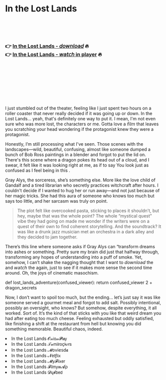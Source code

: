 <h1>In the Lost Lands</h1>

<br><br><br>

<h3>👉 <a href="https://Jasons-fredinmysfoe1970.github.io/bgdodxwptd/">In the Lost Lands - 𝘥𝘰𝘸𝘯𝘭𝘰𝘢𝘥</a> 🔥<br>
👉 <a href="https://Jasons-fredinmysfoe1970.github.io/bgdodxwptd/">In the Lost Lands - 𝘸𝘢𝘵𝘤𝘩 in player</a> 🔥
</h3>



<br><br><br><br><br><br><br>


I just stumbled out of the theater, feeling like I just spent two hours on a roller coaster that never really decided if it was going up or down. In the Lost Lands... yeah, that's definitely one way to put it. I mean, I'm not even sure who was more lost, the characters or me. Gotta love a 𝘧𝘪𝘭𝘮 that leaves you scratching your head wondering if the protagonist knew they were a protagonist.

Honestly, I’m still processing what I've seen. Those scenes with the landscapes—wild, beautiful, confusing, almost like someone dumped a bunch of Bob Ross paintings in a blender and forgot to put the lid on. There's this scene where a dragon pokes its head out of a cloud, and I swear, it felt like it was looking right at me, as if to say You look just as confused as I feel being in this  . 

Gray Alys, the sorceress, she’s something else. More like the love child of Gandalf and a tired librarian who secretly practices witchcraft after hours. I couldn't decide if I wanted to hug her or run away—and not just because of her magic tricks. She had this aura of someone who knows too much but says too little, and her sarcasm was truly on point.

>The plot felt like overcooked pasta, sticking to places it shouldn’t, but hey, maybe that was the whole point? The whole “mystical quest” vibe they had going on made me wonder if the writers were on a quest of their own to find coherent storytelling. And the soundtrack? It was like a drunk jazz musician met an orchestra in a dark alley and they decided to jam together.

There’s this line where someone asks if Gray Alys can “transform dreams into ashes or something. Pretty sure my brain did just that halfway through, transforming any hopes of understanding into a puff of smoke. Yet, somehow, I can’t shake the nagging thought that I want to 𝘥𝘰𝘸𝘯𝘭𝘰𝘢𝘥 the   and 𝘸𝘢𝘵𝘤𝘩 the   again, just to see if it makes more sense the second time around. Oh, the joys of cinematic masochism.

def lost_lands_adventure(confused_viewer):
    return confused_viewer  2 + dragon_secrets

Now, I don’t want to spoil too much, but the ending... let’s just say it was like someone served a gourmet meal and forgot to add salt. Possibly intentional, possibly an oversight, who knows? But somehow, despite everything, it all worked. Sort of. It’s the kind of   that sticks with you like that weird dream you had after eating too much cheese. Feeling exhausted but oddly satisfied, like finishing a shift at the restaurant from hell but knowing you did something memorable. Beautiful chaos, indeed.

<li>In the Lost Lands 𝓞𝓃𝗂𝗈𝓃𝓟𝗅𝖆𝗒</li>
<li>In the Lost Lands 𝒯𝒶𝗆𝗂𝗅𝗋𝗈ç𝗄𝑒𝗋𝗌</li>
<li>In the Lost Lands 𝓜𝗈ν𝗂𝖾𝗌ԁ𝖆</li>
<li>In the Lost Lands 𝓝𝖾𝗍ƒ𝗅𝗂𝗑</li>
<li>In the Lost Lands 𝓜𝗒𝓕𝗅𝗂𝗑𝖾𝗋</li>
<li>In the Lost Lands 𝓕𝗂𝗅𝗆𝗒𝗐𝓐ρ</li>
<li>In the Lost Lands 𝓓ų𝓫𝖻𝖾𝖽</li>
